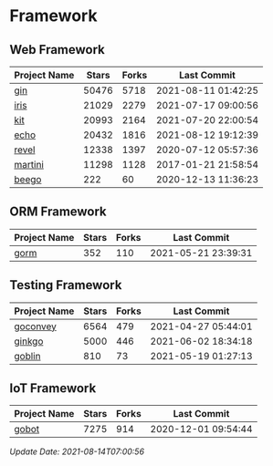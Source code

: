 # Framework

## Web Framework
| Project Name | Stars | Forks | Last Commit |
| ------------ | ----- | ----- | ----------- |
| [gin](https://github.com/gin-gonic/gin) | 50476 | 5718 | 2021-08-11 01:42:25 |
| [iris](https://github.com/kataras/iris) | 21029 | 2279 | 2021-07-17 09:00:56 |
| [kit](https://github.com/go-kit/kit) | 20993 | 2164 | 2021-07-20 22:00:54 |
| [echo](https://github.com/labstack/echo) | 20432 | 1816 | 2021-08-12 19:12:39 |
| [revel](https://github.com/revel/revel) | 12338 | 1397 | 2020-07-12 05:57:36 |
| [martini](https://github.com/go-martini/martini) | 11298 | 1128 | 2017-01-21 21:58:54 |
| [beego](https://github.com/astaxie/beego) | 222 | 60 | 2020-12-13 11:36:23 |

## ORM Framework
| Project Name | Stars | Forks | Last Commit |
| ------------ | ----- | ----- | ----------- |
| [gorm](https://github.com/jinzhu/gorm) | 352 | 110 | 2021-05-21 23:39:31 |

## Testing Framework
| Project Name | Stars | Forks | Last Commit |
| ------------ | ----- | ----- | ----------- |
| [goconvey](https://github.com/smartystreets/goconvey) | 6564 | 479 | 2021-04-27 05:44:01 |
| [ginkgo](https://github.com/onsi/ginkgo) | 5000 | 446 | 2021-06-02 18:34:18 |
| [goblin](https://github.com/franela/goblin) | 810 | 73 | 2021-05-19 01:27:13 |

## IoT Framework
| Project Name | Stars | Forks | Last Commit |
| ------------ | ----- | ----- | ----------- |
| [gobot](https://github.com/hybridgroup/gobot) | 7275 | 914 | 2020-12-01 09:54:44 |

*Update Date: 2021-08-14T07:00:56*